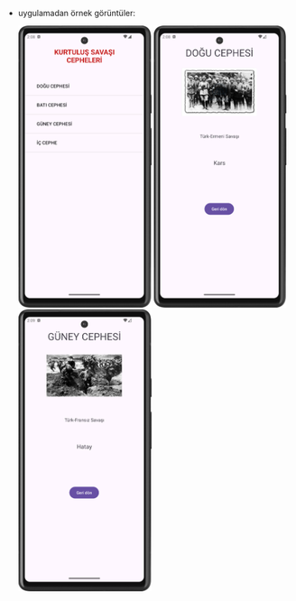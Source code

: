 - uygulamadan örnek görüntüler:

   <img src="main.png" widht="40%" height="500">
 
  <img src="main1.png" widht="40%" height="500">

  <img src="main2.png" widht="40%" height="500">
